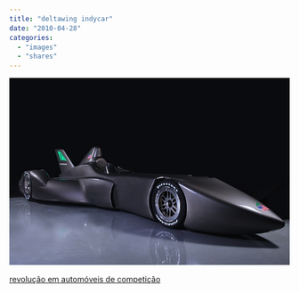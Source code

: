 ```yaml
---
title: "deltawing indycar"
date: "2010-04-28"
categories: 
  - "images"
  - "shares"
---
```


![](images/tumblr_l0o0jlX99N1qz4vrlo1_1280.jpg)

[revolução em automóveis de competição](http://obviousmag.org/archives/2010/04/deltawing_indycar_-_revolucao_em_automoveis_de_com.html)
